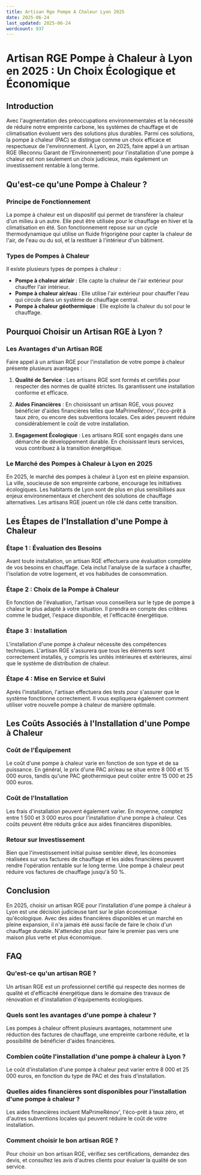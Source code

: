```yaml
---
title: Artisan Rge Pompe A Chaleur Lyon 2025
date: 2025-06-24
last_updated: 2025-06-24
wordcount: 937
---
```


# Artisan RGE Pompe à Chaleur à Lyon en 2025 : Un Choix Écologique et Économique

## Introduction

Avec l'augmentation des préoccupations environnementales et la nécessité de réduire notre empreinte carbone, les systèmes de chauffage et de climatisation évoluent vers des solutions plus durables. Parmi ces solutions, la pompe à chaleur (PAC) se distingue comme un choix efficace et respectueux de l'environnement. À Lyon, en 2025, faire appel à un artisan RGE (Reconnu Garant de l’Environnement) pour l'installation d'une pompe à chaleur est non seulement un choix judicieux, mais également un investissement rentable à long terme.

## Qu'est-ce qu'une Pompe à Chaleur ?

### Principe de Fonctionnement

La pompe à chaleur est un dispositif qui permet de transférer la chaleur d'un milieu à un autre. Elle peut être utilisée pour le chauffage en hiver et la climatisation en été. Son fonctionnement repose sur un cycle thermodynamique qui utilise un fluide frigorigène pour capter la chaleur de l'air, de l'eau ou du sol, et la restituer à l'intérieur d'un bâtiment.

### Types de Pompes à Chaleur

Il existe plusieurs types de pompes à chaleur :

- **Pompe à chaleur air/air** : Elle capte la chaleur de l'air extérieur pour chauffer l'air intérieur.
- **Pompe à chaleur air/eau** : Elle utilise l'air extérieur pour chauffer l'eau qui circule dans un système de chauffage central.
- **Pompe à chaleur géothermique** : Elle exploite la chaleur du sol pour le chauffage.

## Pourquoi Choisir un Artisan RGE à Lyon ?

### Les Avantages d'un Artisan RGE

Faire appel à un artisan RGE pour l'installation de votre pompe à chaleur présente plusieurs avantages :

1. **Qualité de Service** : Les artisans RGE sont formés et certifiés pour respecter des normes de qualité strictes. Ils garantissent une installation conforme et efficace.
   
2. **Aides Financières** : En choisissant un artisan RGE, vous pouvez bénéficier d'aides financières telles que MaPrimeRénov', l'éco-prêt à taux zéro, ou encore des subventions locales. Ces aides peuvent réduire considérablement le coût de votre installation.

3. **Engagement Écologique** : Les artisans RGE sont engagés dans une démarche de développement durable. En choisissant leurs services, vous contribuez à la transition énergétique.

### Le Marché des Pompes à Chaleur à Lyon en 2025

En 2025, le marché des pompes à chaleur à Lyon est en pleine expansion. La ville, soucieuse de son empreinte carbone, encourage les initiatives écologiques. Les habitants de Lyon sont de plus en plus sensibilisés aux enjeux environnementaux et cherchent des solutions de chauffage alternatives. Les artisans RGE jouent un rôle clé dans cette transition.

## Les Étapes de l'Installation d'une Pompe à Chaleur

### Étape 1 : Évaluation des Besoins

Avant toute installation, un artisan RGE effectuera une évaluation complète de vos besoins en chauffage. Cela inclut l'analyse de la surface à chauffer, l'isolation de votre logement, et vos habitudes de consommation.

### Étape 2 : Choix de la Pompe à Chaleur

En fonction de l'évaluation, l'artisan vous conseillera sur le type de pompe à chaleur le plus adapté à votre situation. Il prendra en compte des critères comme le budget, l'espace disponible, et l'efficacité énergétique.

### Étape 3 : Installation

L'installation d'une pompe à chaleur nécessite des compétences techniques. L'artisan RGE s'assurera que tous les éléments sont correctement installés, y compris les unités intérieures et extérieures, ainsi que le système de distribution de chaleur.

### Étape 4 : Mise en Service et Suivi

Après l'installation, l'artisan effectuera des tests pour s'assurer que le système fonctionne correctement. Il vous expliquera également comment utiliser votre nouvelle pompe à chaleur de manière optimale.

## Les Coûts Associés à l'Installation d'une Pompe à Chaleur

### Coût de l'Équipement

Le coût d'une pompe à chaleur varie en fonction de son type et de sa puissance. En général, le prix d'une PAC air/eau se situe entre 8 000 et 15 000 euros, tandis qu'une PAC géothermique peut coûter entre 15 000 et 25 000 euros.

### Coût de l'Installation

Les frais d'installation peuvent également varier. En moyenne, comptez entre 1 500 et 3 000 euros pour l'installation d'une pompe à chaleur. Ces coûts peuvent être réduits grâce aux aides financières disponibles.

### Retour sur Investissement

Bien que l'investissement initial puisse sembler élevé, les économies réalisées sur vos factures de chauffage et les aides financières peuvent rendre l'opération rentable sur le long terme. Une pompe à chaleur peut réduire vos factures de chauffage jusqu'à 50 %.

## Conclusion

En 2025, choisir un artisan RGE pour l'installation d'une pompe à chaleur à Lyon est une décision judicieuse tant sur le plan économique qu'écologique. Avec des aides financières disponibles et un marché en pleine expansion, il n'a jamais été aussi facile de faire le choix d'un chauffage durable. N'attendez plus pour faire le premier pas vers une maison plus verte et plus économique.

## FAQ

### Qu'est-ce qu'un artisan RGE ?

Un artisan RGE est un professionnel certifié qui respecte des normes de qualité et d'efficacité énergétique dans le domaine des travaux de rénovation et d'installation d'équipements écologiques.

### Quels sont les avantages d'une pompe à chaleur ?

Les pompes à chaleur offrent plusieurs avantages, notamment une réduction des factures de chauffage, une empreinte carbone réduite, et la possibilité de bénéficier d'aides financières.

### Combien coûte l'installation d'une pompe à chaleur à Lyon ?

Le coût d'installation d'une pompe à chaleur peut varier entre 8 000 et 25 000 euros, en fonction du type de PAC et des frais d'installation.

### Quelles aides financières sont disponibles pour l'installation d'une pompe à chaleur ?

Les aides financières incluent MaPrimeRénov', l'éco-prêt à taux zéro, et d'autres subventions locales qui peuvent réduire le coût de votre installation.

### Comment choisir le bon artisan RGE ?

Pour choisir un bon artisan RGE, vérifiez ses certifications, demandez des devis, et consultez les avis d'autres clients pour évaluer la qualité de son service.